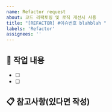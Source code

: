 ```yaml
---
name: Refactor request
about: 코드 리팩토링 및 로직 개선시 사용
title: "[REFACTOR] #이슈번호 blahblah "
labels: 'Refactor'
assignees: ''
---
```


## 📌 작업 내용

- [ ] 
- [ ] 

## 📋 참고사항(있다면 작성)
